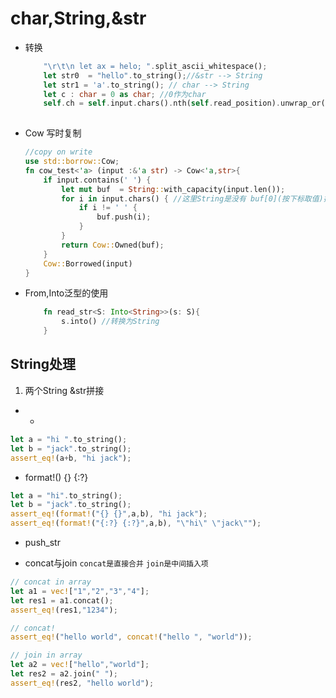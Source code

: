# char,String,&str 
  - 转换
    ```rust
        "\r\t\n let ax = helo; ".split_ascii_whitespace();
        let str0  = "hello".to_string();//&str --> String
        let str1 = 'a'.to_string(); // char --> String
        let c : char = 0 as char; //0作为char
        self.ch = self.input.chars().nth(self.read_position).unwrap_or(CHAR0);//得到String的第n个char
        
    
    ``` 
  - Cow 写时复制
    ```rust
    //copy on write
    use std::borrow::Cow;
    fn cow_test<'a> (input :&'a str) -> Cow<'a,str>{
        if input.contains(' ') {
            let mut buf  = String::with_capacity(input.len());
            for i in input.chars() { //这里String是没有 buf[0](按下标取值)操作的
                if i != ' ' {
                    buf.push(i);
                }
            }
            return Cow::Owned(buf);
        }
        Cow::Borrowed(input)
    }   
    ```
  - From,Into泛型的使用
    ```rust
        fn read_str<S: Into<String>>(s: S){
            s.into() //转换为String
        }
    ```

## String处理

1. 两个String &str拼接
- +
```rust
let a = "hi ".to_string();
let b = "jack".to_string();
assert_eq!(a+b, "hi jack");
```
- format!() {} {:?}
```rust
let a = "hi".to_string();
let b = "jack".to_string();
assert_eq!(format!("{} {}",a,b), "hi jack");
assert_eq!(format!("{:?} {:?}",a,b), "\"hi\" \"jack\"");
```
- push_str


- concat与join
``concat是直接合并``
``join是中间插入项``

```rust
// concat in array
let a1 = vec!["1","2","3","4"];
let res1 = a1.concat();
assert_eq!(res1,"1234");

// concat!
assert_eq!("hello world", concat!("hello ", "world"));

// join in array
let a2 = vec!["hello","world"];
let res2 = a2.join(" ");
assert_eq!(res2, "hello world");
```


